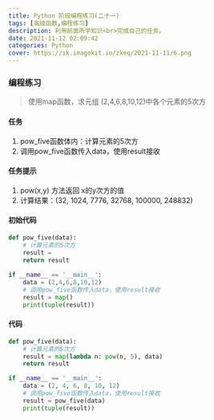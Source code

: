 ```yaml
---
title: Python 阶段编程练习(二十一)
tags: [高级函数,编程练习]
description: 利用前面所学知识<br>完成自己的任务。
date: 2021-11-12 02:09:42
categories: Python
cover: https://ik.imagekit.io/zkeq/2021-11-11/6.png
---
```


### 编程练习

> 使用map函数，求元组 (2,4,6,8,10,12)中各个元素的5次方

#### 任务

1. pow_five函数体内：计算元素的5次方
2. 调用pow_five函数传入data，使用result接收

#### 任务提示

1. pow(x,y) 方法返回 x的y次方的值
2. 计算结果：(32, 1024, 7776, 32768, 100000, 248832)

#### 初始代码

```python
def pow_five(data):
    # 计算元素的5次方
    result =
    return result
    
if __name__ == '__main__':
    data = (2,4,6,8,10,12)
    # 调用pow_five函数传入data，使用result接收
    result = map()
    print(tuple(result))
```

#### 代码

```python
def pow_five(data):
    # 计算元素的5次方
    result = map(lambda n: pow(n, 5), data)
    return result

if __name__ == '__main__':
    data = (2, 4, 6, 8, 10, 12)
    # 调用pow_five函数传入data，使用result接收
    result = pow_five(data)
    print(tuple(result))
```
